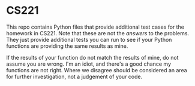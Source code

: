 # CS221
This repo contains Python files that provide additional test cases for the homework in CS221.  Note that these are not the *answers* to the problems.
They just provide additional tests you can run to see if your Python functions are providing the same results as mine.

If the results of your function do not match the results of mine, do not assume you are wrong.  I'm an idiot, and there's a good chance my functions
are not right.  Where we disagree should be considered an area for further investigation, not a judgement of your code.
